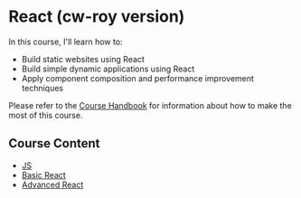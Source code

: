 # React (cw-roy version)

In this course, I'll learn how to:

* Build static websites using React
* Build simple dynamic applications using React
* Apply component composition and performance improvement techniques

Please refer to the [Course Handbook](/handbook) for information about how to make the most of this course.

## Course Content

* [JS](/js)
* [Basic React](/basic-react)
* [Advanced React](/advanced-react)
